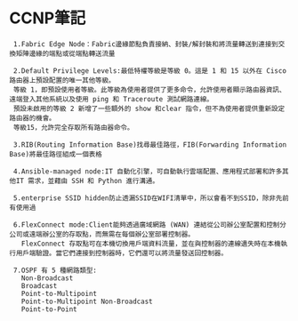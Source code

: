 CCNP筆記
===
     1.Fabric Edge Node：Fabric邊緣節點負責接納、封裝/解封裝和將流量轉送到連接到交換矩陣邊緣的端點或從端點轉送流量
     
     2.Default Privilege Levels:最低特權等級是等級 0。這是 1 和 15 以外在 Cisco 路由器上預設配置的唯一其他等級。
     等級 1，即預設使用者等級。此等級為使用者提供了更多命令，允許使用者顯示路由器資訊、遠端登入其他系統以及使用 ping 和 Traceroute 測試網路連線。
     預設未啟用的等級 2 新增了一些額外的 show 和clear 指令，但不為使用者提供重新設定路由器的機會。
     等級15，允許完全存取所有路由器命令。

     3.RIB(Routing Information Base)找尋最佳路徑，FIB(Forwarding Information Base)將最佳路徑組成一個表格

     4.Ansible-managed node:IT 自動化引擎，可自動執行雲端配置、應用程式部署和許多其他IT 需求，並藉由 SSH 和 Python 進行溝通。

     5.enterprise SSID hidden防止透漏SSID在WIFI清單中，所以會看不到SSID，除非先前有使用過 

     6.FlexConnect mode:Client能夠透過廣域網路 (WAN) 連結從公司辦公室配置和控制分公司或遠端辦公室的存取點，而無需在每個辦公室部署控制器。
       FlexConnect 存取點可在本機切換用戶端資料流量，並在與控制器的連線遺失時在本機執行用戶端驗證。當它們連接到控制器時，它們還可以將流量發送回控制器。

     7.OSPF 有 5 種網路類型:
       Non-Broadcast
       Broadcast
       Point-to-Multipoint
       Point-to-Multipoint Non-Broadcast
       Point-to-Point

